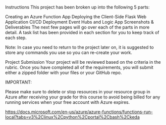 Instructions
This project has been broken up into the following 5 parts:

Creating an Azure Function App
Deploying the Client-Side Flask Web Application
CI/CD Deployment
Event Hubs and Logic App
Screenshots & Deliverables
The next few pages will go over each of the parts in more detail. A task list has been provided in each section for you to keep track of each step.

Note: In case you need to return to the project later on, it is suggested to store any commands you use so you can re-create your work.

Project Submission
Your project will be reviewed based on the criteria in the rubric. Once you have completed all of the requirements, you will submit either a zipped folder with your files or your GitHub repo.

IMPORTANT:

Please make sure to delete or stop resources in your resource group in Azure after receiving your grade for this course to avoid being billed for any running services when your free account with Azure expires.


https://docs.microsoft.com/en-us/azure/azure-functions/functions-run-local?tabs=v3%2Clinux%2Cpython%2Cportal%2Cbash%2Ckeda